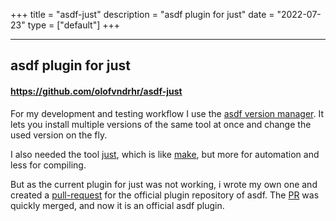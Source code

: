 +++
title = "asdf-just"
description = "asdf plugin for just"
date = "2022-07-23"
type = ["default"]
+++

---

## asdf plugin for just

#### https://github.com/olofvndrhr/asdf-just

For my development and testing workflow I use the [asdf version manager](https://github.com/asdf-vm/asdf).
It lets you install multiple versions of the same tool at once and change the used version on the fly.

I also needed the tool [just](https://github.com/casey/just), which is like [make](https://www.gnu.org/software/make/),
but more for automation and less for compiling.

But as the current plugin for just was not working, i wrote my own one and created a [pull-request](https://github.com/asdf-vm/asdf-plugins/pull/629) for the official plugin
repository of asdf.
The [PR](https://github.com/asdf-vm/asdf-plugins/pull/629) was quickly merged, and now it is an official asdf plugin.
